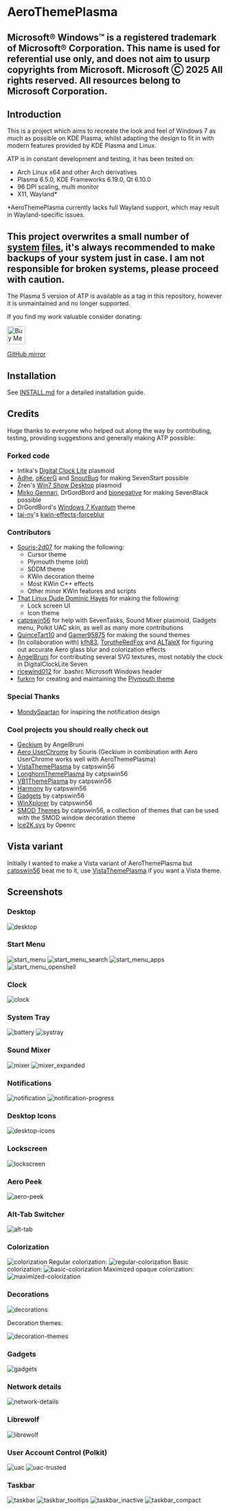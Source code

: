 # AeroThemePlasma

## Microsoft® Windows™ is a registered trademark of Microsoft® Corporation. This name is used for referential use only, and does not aim to usurp copyrights from Microsoft. Microsoft Ⓒ 2025 All rights reserved. All resources belong to Microsoft Corporation.

## Introduction

This is a project which aims to recreate the look and feel of Windows 7 as much as possible on KDE Plasma, whilst adapting the design to fit in with modern features provided by KDE Plasma and Linux.

ATP is in constant development and testing, it has been tested on:

- Arch Linux x64 and other Arch derivatives
- Plasma 6.5.0, KDE Frameworks 6.19.0, Qt 6.10.0
- 96 DPI scaling, multi monitor
- X11, Wayland*

*AeroThemePlasma currently lacks full Wayland support, which may result in Wayland-specific issues. 

## This project overwrites a small number of [system](https://gitgud.io/wackyideas/aerothemeplasma/-/tree/master/misc/libplasma) [files](https://gitgud.io/wackyideas/aerothemeplasma/-/tree/master/misc/uac-polkitagent), it's always recommended to make backups of your system just in case. I am not responsible for broken systems, please proceed with caution.

The Plasma 5 version of ATP is available as a tag in this repository, however it is unmaintained and no longer supported.

If you find my work valuable consider donating:

<a href='https://ko-fi.com/M4M2NJ9PJ' target='_blank'><img height='42' style='border:0px;height:42px;' src='https://storage.ko-fi.com/cdn/kofi2.png?v=3' border='0' alt='Buy Me a Coffee at ko-fi.com' /></a>

[GitHub mirror](https://github.com/WackyIdeas/aerothemeplasma)

## Installation

See [INSTALL.md](./INSTALL.md) for a detailed installation guide.

## Credits 

Huge thanks to everyone who helped out along the way by contributing, testing, providing suggestions and generally making ATP possible:

### Forked code

- Intika's [Digital Clock Lite](https://store.kde.org/p/1225135/) plasmoid
- [Adhe](https://store.kde.org/p/1386465/), [oKcerG](https://github.com/oKcerG/QuickBehaviors) and [SnoutBug](https://store.kde.org/p/1720532) for making SevenStart possible
- Zren's [Win7 Show Desktop](https://store.kde.org/p/2151247) plasmoid
- [Mirko Gennari](https://store.kde.org/p/998614), DrGordBord and [bionegative](https://www.pling.com/p/998823) for making SevenBlack possible
- DrGordBord's [Windows 7 Kvantum](https://store.kde.org/p/1679903) theme
- [taj-ny](https://github.com/taj-ny)'s [kwin-effects-forceblur](https://github.com/taj-ny/kwin-effects-forceblur)

### Contributors
- [Souris-2d07](https://gitgud.io/souris) for making the following: 
    - Cursor theme
    - Plymouth theme (old)
    - SDDM theme
    - KWin decoration theme
    - Most KWin C++ effects
    - Other minor KWin features and scripts
- [That Linux Dude Dominic Hayes](https://github.com/dominichayesferen) for making the following: 
    - Lock screen UI 
    - Icon theme
- [catpswin56](https://gitgud.io/catpswin56/) for help with SevenTasks, Sound Mixer plasmoid, Gadgets menu, Polkit UAC skin, as well as many more contributions
- [QuinceTart10](https://github.com/QuinceTart10) and [Gamer95875](https://github.com/Gamer95875) for making the sound themes
- (In collaboration with) [kfh83](https://github.com/kfh83), [TorutheRedFox](https://github.com/TorutheRedFox) and [ALTaleX](https://github.com/ALTaleX531/dwm_colorization_calculator/blob/main/main.py) for figuring out accurate Aero glass blur and colorization effects
- [AngelBruni](https://github.com/angelbruni) for contributing several SVG textures, most notably the clock in DigitalClockLite Seven
- [ricewind012](https://github.com/ricewind012/) for .bashrc Microsoft Windows header
- [furkrn](https://gitgud.io/furkrn) for creating and maintaining the [Plymouth theme](https://github.com/furkrn/PlymouthVista)

### Special Thanks 

- [MondySpartan](https://www.deviantart.com/mondyspartan/art/Windows-10-Year-2010-Edition-1016859431) for inspiring the notification design

### Cool projects you should really check out

- [Geckium](https://github.com/angelbruni/Geckium) by AngelBruni
- [Aero UserChrome](https://gitgud.io/souris/aero-userchrome) by Souris (Geckium in combination with Aero UserChrome works well with AeroThemePlasma)
- [VistaThemePlasma](https://gitgud.io/catpswin56/vistathemeplasma/) by catpswin56
- [LonghornThemePlasma](https://gitgud.io/catpswin56/longhornthemeplasma) by catpswin56
- [VB1ThemePlasma](https://gitgud.io/catpswin56/vista-beta-plasma) by catpswin56
- [Harmony](https://gitgud.io/catpswin56/harmony) by catpswin56
- [Gadgets](https://gitgud.io/catpswin56/win-gadgets) by catpswin56
- [WinXplorer](https://gitgud.io/catpswin56/winxplorer) by catpswin56
- [SMOD Themes](https://gitgud.io/catpswin56/smod-themes) by catpswin56, a collection of themes that can be used with the SMOD window decoration theme
- [Ice2K.sys](https://toiletflusher.neocities.org/ice2k/) by 0penrc

## Vista variant

Initially I wanted to make a Vista variant of AeroThemePlasma but [catpswin56](https://gitgud.io/catpswin56) beat me to it, use [VistaThemePlasma](https://gitgud.io/catpswin56/vistathemeplasma/) if you want a Vista theme.

## Screenshots

### Desktop

![desktop](screenshots/desktop.png)

### Start Menu

![start_menu](screenshots/start_menu.png)
![start_menu_search](screenshots/start_menu_search.png)
![start_menu_apps](screenshots/start_menu_apps.png)
![start_menu_openshell](screenshots/start_menu_openshell.png)

### Clock

![clock](screenshots/clock.png)

### System Tray

![battery](screenshots/battery.png)
![systray](screenshots/system_tray.png)

### Sound Mixer 

![mixer](screenshots/mixer.png)
![mixer_expanded](screenshots/mixer_expanded.png)

### Notifications 

![notification](screenshots/notification.png)
![notification-progress](screenshots/notification-progress.png)

### Desktop Icons 

![desktop-icons](screenshots/icons.png)

### Lockscreen 

![lockscreen](screenshots/lockscreen.png)

### Aero Peek

![aero-peek](screenshots/peek.png)

### Alt-Tab Switcher

![alt-tab](screenshots/alt-tab.png)

### Colorization 

![colorization](screenshots/colorization.png)
Regular colorization:
![regular-colorization](screenshots/aeroblur.png)
Basic colorization:
![basic-colorization](screenshots/aeroblursimple.png)
Maximized opaque colorization:
![maximized-colorization](screenshots/aeroblur_opaque.png)

### Decorations

![decorations](screenshots/decorations.png)

Decoration themes:

![decoration-themes](screenshots/smod_theme.png)

### Gadgets 

![gadgets](screenshots/gadgets.png)

### Network details

![network-details](screenshots/network-details.png)

### Librewolf

![librewolf](screenshots/geckium.png)

### User Account Control (Polkit)

![uac](screenshots/uac.png)
![uac-trusted](screenshots/uac-trusted.png)

### Taskbar

![taskbar](screenshots/jumplist.png)
![taskbar_tooltips](screenshots/seventasks_media.png)
![taskbar_inactive](screenshots/seventasks_inactive.png)
![taskbar_compact](screenshots/seventasks_compact.png)
